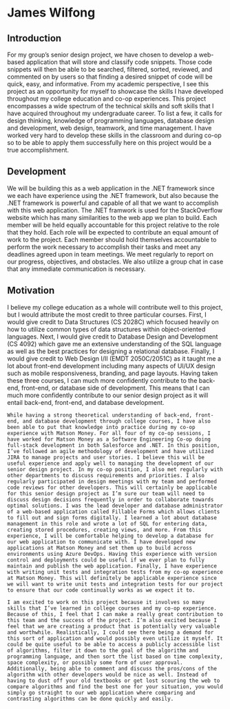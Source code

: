 # James Wilfong

## Introduction

For my group’s senior design project, we have chosen to develop a web-based application that will store and classify code snippets. Those code snippets will then be able to be searched, filtered, sorted, reviewed, and commented on by users so that finding a desired snippet of code will be quick, easy, and informative. From my academic perspective, I see this project as an opportunity for myself to showcase the skills I have developed throughout my college education and co-op experiences. This project encompasses a wide spectrum of the technical skills and soft skills that I have acquired throughout my undergraduate career. To list a few, it calls for design thinking, knowledge of programming languages, database design and development, web design, teamwork, and time management. I have worked very hard to develop these skills in the classroom and during co-op so to be able to apply them successfully here on this project would be a true accomplishment. 

## Development
	
We will be building this as a web application in the .NET framework since we each have experience using the .NET framework, but also because the .NET framework is powerful and capable of all that we want to accomplish with this web application. The .NET framwork is used for the StackOverflow website which has many similarities to the web app we plan to build. Each member will be held equally accountable for this project relative to the role that they hold. Each role will be expected to contribute an equal amount of work to the project. Each member should hold themselves accountable to perform the work necessary to accomplish their tasks and meet any deadlines agreed upon in team meetings. We meet regularly to report on our progress, objectives, and obstacles. We also utilize a group chat in case that any immediate communication is necessary. 

## Motivation
	
I believe my college education as a whole will contribute well to this project, but I would attribute the most credit to three particular courses. First, I would give credit to Data Structures (CS 2028C) which focused heavily on how to utilize common types of data structures within object-oriented languages. Next, I would give credit to Database Design and Development (CS 4092) which gave me an extensive understanding of the SQL language as well as the best practices for designing a relational database. Finally, I would give credit to Web Design I/II (EMDT 2050C/2051C) as it taught me a lot about front-end development including many aspects of UI/UX design such as mobile responsiveness, branding, and page layouts. Having taken these three courses, I can much more confidently contribute to the back-end, front-end, or database side of development. This means that I can much more confidently contribute to our senior design project as it will entail back-end, front-end, and database development.

	While having a strong theoretical understanding of back-end, front-end, and database development through college courses, I have also been able to put that knowledge into practice during my co-op experience with Matson Money. For all four of my co-op sessions, I have worked for Matson Money as a Software Engineering Co-op doing full-stack development in both Salesforce and .NET. In this position, I’ve followed an agile methodology of development and have utilized JIRA to manage projects and user stories. I believe this will be useful experience and apply well to managing the development of our senior design project. In my co-op position, I also met regularly with other departments to discuss requirements and priorities. I also regularly participated in design meetings with my team and performed code reviews for other developers. This will certainly be applicable for this senior design project as I’m sure our team will need to discuss design decisions frequently in order to collaborate towards optimal solutions. I was the lead developer and database administrator of a web-based application called Fillable Forms which allows clients to fill out and sign forms digitally. I learned a lot about database management in this role and wrote a lot of SQL for entering data, creating stored procedures, creating views, and more. From this experience, I will be comfortable helping to develop a database for our web application to communicate with. I have developed new applications at Matson Money and set them up to build across environments using Azure DevOps. Having this experience with version control and deployments could be useful if we ever plan to fully maintain and publish the web application. Finally, I have experience with writing unit tests and integration tests from my co-op experience at Matson Money. This will definitely be applicable experience since we will want to write unit tests and integration tests for our project to ensure that our code continually works as we expect it to.

	I am excited to work on this project because it involves so many skills that I’ve learned in college courses and my co-op experience. Because of this, I feel that I can make a really great contribution to this team and the success of the project. I’m also excited because I feel that we are creating a product that is potentially very valuable and worthwhile. Realistically, I could see there being a demand for this sort of application and would possibly even utilize it myself. It could be quite useful to be able to access a publicly accessible list of algorithms, filter it down to the goal of the algorithm and programming language, and then sort the list based on time complexity, space complexity, or possibly some form of user approval. Additionally, being able to comment and discuss the pros/cons of the algorithm with other developers would be nice as well. Instead of having to dust off your old textbooks or get lost scouring the web to compare algorithms and find the best one for your situation, you would simply go straight to our web application where comparing and contrasting algorithms can be done quickly and easily.
